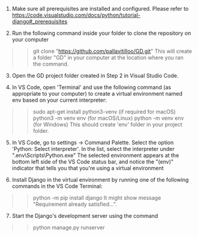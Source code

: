 1. Make sure all prerequisites are installed and configured. Please refer to https://code.visualstudio.com/docs/python/tutorial-django#_prerequisites

2. Run the following command inside your folder to clone the repository on your computer
>> git clone "https://github.com/pallavitilloo/GD.git"
This will create a folder "GD" in your computer at the location where you ran the command.

3. Open the GD project folder created in Step 2 in Visual Studio Code.

4. In VS Code, open 'Terminal' and use the following command (as appropriate to your computer) to create a virtual environment named env based on your current interpreter:
>> sudo apt-get install python3-venv   (if required for macOS)
>> python3 -m venv env (for macOS/Linux)
>> python -m venv env (for Windows)
This should create 'env' folder in your project folder.

5. In VS Code, go to settings -> Command Palette. Select the option 'Python: Select interpreter'. In the list, select the interpreter under ".env\Scripts\Python.exe"
The selected environment appears at the bottom left side of the VS Code status bar, and notice the "(env)" indicator that tells you that you're using a virtual environment

6. Install Django in the virtual environment by running one of the following commands in the VS Code Terminal:
>> python -m pip install django
It might show message "Requirement already satisfied...".

7. Start the Django's development server using the command 
>> python manage.py runserver

